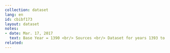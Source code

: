 ```yaml
---
collection: dataset
lang: en
id: cbibf173
layout: dataset
notes: 
- date: Mar. 17, 2017
  text: Base Year = 1390 <br/> Sources <br/> Dataset for years 1393 to 1391 extracted from the below links. <br/> <a href='http&#58;//www.cbi.ir/page/13363.aspx'> 1393 </a> <br/> <a href='http&#58;//www.cbi.ir/page/12082.aspx'> 1392 </a> <br/> <a href='http&#58;//www.cbi.ir/page/10978.aspx'> 1391 </a> <br/> <a href='http&#58;//www.cbi.ir/page/10057.aspx'> 1390 </a>
related:
---
```

